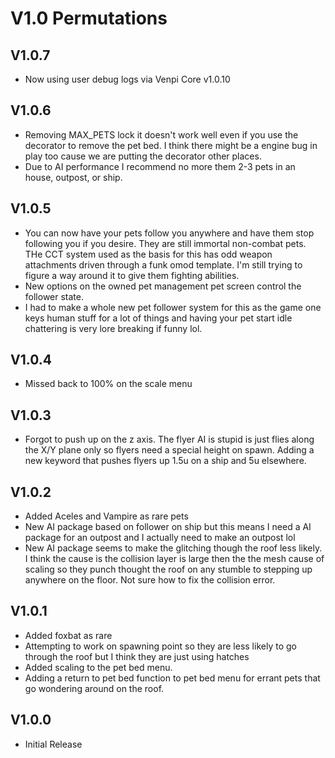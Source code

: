 # V1.0 Permutations

## V1.0.7
* Now using user debug logs via Venpi Core v1.0.10

## V1.0.6
* Removing MAX_PETS lock it doesn't work well even if you use the decorator to remove the pet bed. I think there might be a engine bug in play too cause we are putting the decorator other places. 
* Due to AI performance I recommend no more them 2-3 pets in an house, outpost, or ship. 

## V1.0.5
* You can now have your pets follow you anywhere and have them stop following you if you desire. They are still immortal non-combat pets. THe CCT system used as the basis for this has odd weapon attachments driven through a funk omod template. I'm still trying to figure a way around it to give them fighting abilities. 
* New options on the owned pet management pet screen control the follower state. 
* I had to make a whole new pet follower system for this as the game one keys human stuff for a lot of things and having your pet start idle chattering is very lore breaking if funny lol. 

## V1.0.4
* Missed back to 100% on the scale menu

## V1.0.3
* Forgot to push up on the z axis. The flyer AI is stupid is just flies along the X/Y plane only so flyers need a special height on spawn. Adding a new keyword that pushes flyers up 1.5u on a ship and 5u elsewhere. 

## V1.0.2
* Added Aceles and Vampire as rare pets
* New AI package based on follower on ship but this means I need a AI package for an outpost and I actually need to make an outpost lol
* New AI package seems to make the glitching though the roof less likely. I think the cause is the collision layer is large then the the mesh cause of scaling so they punch thought the roof on any stumble to stepping up anywhere on the floor. Not sure how to fix the collision error. 

## V1.0.1
* Added foxbat as rare
* Attempting to work on spawning point so they are less likely to go through the roof but I think they are just using hatches
* Added scaling to the pet bed menu.
* Adding a return to pet bed function to pet bed menu for errant pets that go wondering around on the roof. 

## V1.0.0
* Initial Release
